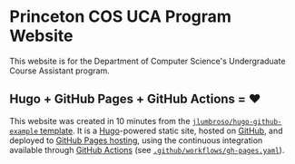 # Princeton COS UCA Program Website

This website is for the Department of Computer Science's Undergraduate Course Assistant program.

## Hugo + GitHub Pages + GitHub Actions = ❤️

This website was created in 10 minutes from the [`jlumbroso/hugo-github-example` template](https://github.com/jlumbroso/hugo-github-example). It is a [Hugo](https://gohugo.io)-powered static site, hosted on [GitHub](https://github.com), and deployed to [GitHub Pages hosting](https://pages.github.com), using the continuous integration available through [GitHub Actions](https://actions.github.com) (see [`.github/workflows/gh-pages.yaml`](https://github.com/jlumbroso/utas-website)).
